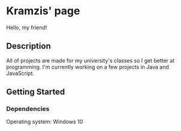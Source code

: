 # Kramzis' page

Hello, my friend!

## Description

All of projects are made for my university's classes so I get better at programming. I'm currently working on a few projects in Java and JavaScript.

## Getting Started

### Dependencies

Operating system: Windows 10
